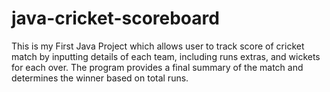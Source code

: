 # java-cricket-scoreboard
This is my First Java Project which allows user to track score of cricket match by inputting details of each team, including runs extras, and wickets for each over. The program provides a final summary of the match and determines the winner based on total runs.
